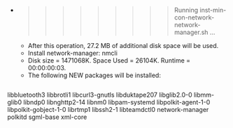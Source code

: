 * >>>>>>>>> Running inst-min-con-network-network-manager.sh ...
  * After this operation, 27.2 MB of additional disk space will be used.
  * Install network-manager: nmcli
  * Disk size = 1471068K. Space Used = 26104K. Runtime = 00:00:00:03.
  * The following NEW packages will be installed:
  ```bash
libbluetooth3 libbrotli1 libcurl3-gnutls libduktape207 libglib2.0-0
libmm-glib0 libndp0 libnghttp2-14 libnm0 libpam-systemd
libpolkit-agent-1-0 libpolkit-gobject-1-0 librtmp1 libssh2-1 libteamdctl0
network-manager polkitd sgml-base xml-core
  ```
